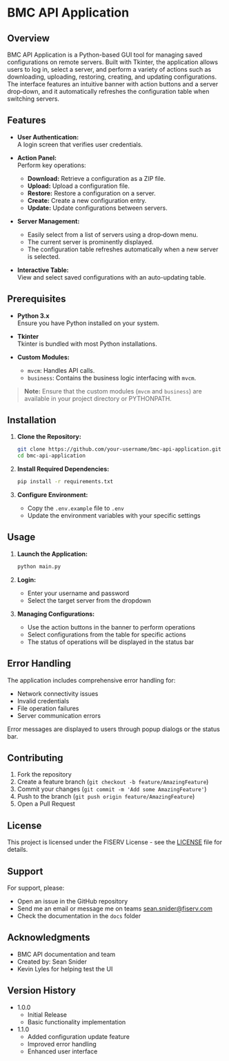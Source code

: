 # BMC API Application

## Overview

BMC API Application is a Python-based GUI tool for managing saved configurations on remote servers. Built with Tkinter, the application allows users to log in, select a server, and perform a variety of actions such as downloading, uploading, restoring, creating, and updating configurations. The interface features an intuitive banner with action buttons and a server drop‑down, and it automatically refreshes the configuration table when switching servers.

## Features

- **User Authentication:**  
  A login screen that verifies user credentials.

- **Action Panel:**  
  Perform key operations:
  - **Download:** Retrieve a configuration as a ZIP file.
  - **Upload:** Upload a configuration file.
  - **Restore:** Restore a configuration on a server.
  - **Create:** Create a new configuration entry.
  - **Update:** Update configurations between servers.

- **Server Management:**  
  - Easily select from a list of servers using a drop‑down menu.
  - The current server is prominently displayed.
  - The configuration table refreshes automatically when a new server is selected.

- **Interactive Table:**  
  View and select saved configurations with an auto-updating table.

## Prerequisites

- **Python 3.x**  
  Ensure you have Python installed on your system.

- **Tkinter**  
  Tkinter is bundled with most Python installations.

- **Custom Modules:**  
  - `mvcm`: Handles API calls.
  - `business`: Contains the business logic interfacing with `mvcm`.

> **Note:** Ensure that the custom modules (`mvcm` and `business`) are available in your project directory or PYTHONPATH.

## Installation

1. **Clone the Repository:**
   ```bash
   git clone https://github.com/your-username/bmc-api-application.git
   cd bmc-api-application
   ```

2. **Install Required Dependencies:**
   ```bash
   pip install -r requirements.txt
   ```

3. **Configure Environment:**
   - Copy the `.env.example` file to `.env`
   - Update the environment variables with your specific settings

## Usage

1. **Launch the Application:**
   ```bash
   python main.py
   ```

2. **Login:**
   - Enter your username and password
   - Select the target server from the dropdown

3. **Managing Configurations:**
   - Use the action buttons in the banner to perform operations
   - Select configurations from the table for specific actions
   - The status of operations will be displayed in the status bar
  
## Error Handling

The application includes comprehensive error handling for:
- Network connectivity issues
- Invalid credentials
- File operation failures
- Server communication errors

Error messages are displayed to users through popup dialogs or the status bar.

## Contributing

1. Fork the repository
2. Create a feature branch (`git checkout -b feature/AmazingFeature`)
3. Commit your changes (`git commit -m 'Add some AmazingFeature'`)
4. Push to the branch (`git push origin feature/AmazingFeature`)
5. Open a Pull Request

## License

This project is licensed under the FISERV License - see the [LICENSE](LICENSE) file for details.

## Support

For support, please:
- Open an issue in the GitHub repository
- Send me an email or message me on teams sean.snider@fiserv.com
- Check the documentation in the `docs` folder

## Acknowledgments

- BMC API documentation and team
- Created by: Sean Snider
- Kevin Lyles for helping test the UI

## Version History

- 1.0.0
  - Initial Release
  - Basic functionality implementation
- 1.1.0
  - Added configuration update feature
  - Improved error handling
  - Enhanced user interface

